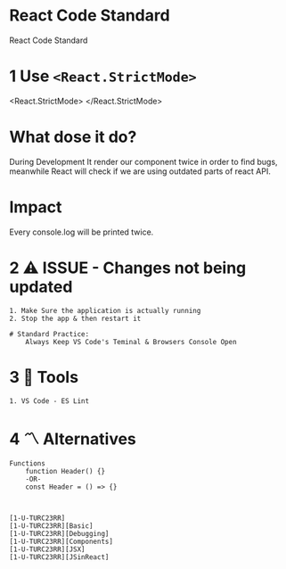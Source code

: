 # React Code Standard

React Code Standard

# 1 Use `<React.StrictMode>`

<React.StrictMode>
<App />
</React.StrictMode>

# What dose it do?

During Development It render our component twice in order to find bugs, meanwhile React will check if we are using outdated parts of react API.

# Impact

Every console.log will be printed twice.

# 2 ⚠️ ISSUE - Changes not being updated

    1. Make Sure the application is actually running
    2. Stop the app & then restart it

    # Standard Practice:
        Always Keep VS Code's Teminal & Browsers Console Open

# 3 🧰 Tools

    1. VS Code - ES Lint

# 4 〽️ Alternatives

    Functions
        function Header() {}
        -OR-
        const Header = () => {}



    [1-U-TURC23RR]
    [1-U-TURC23RR][Basic]
    [1-U-TURC23RR][Debugging]
    [1-U-TURC23RR][Components]
    [1-U-TURC23RR][JSX]
    [1-U-TURC23RR][JSinReact]
